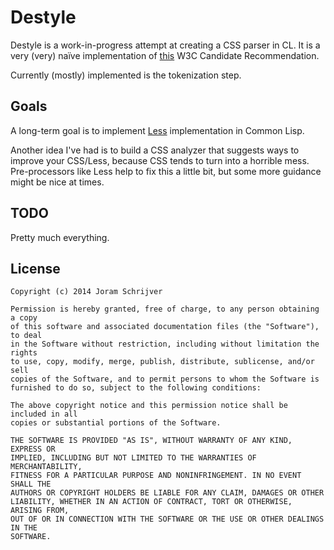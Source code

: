 # Destyle

Destyle is a work-in-progress attempt at creating a CSS parser in CL. It is a very (very) naïve implementation of [this][w3ccr] W3C Candidate Recommendation.

Currently (mostly) implemented is the tokenization step.

[w3ccr]: http://www.w3.org/TR/css-syntax-3/

## Goals

A long-term goal is to implement [Less][less] implementation in Common Lisp.

[less]: http://lesscss.org/

Another idea I've had is to build a CSS analyzer that suggests ways to improve your CSS/Less, because CSS tends to turn into a horrible mess. Pre-processors like Less help to fix this a little bit, but some more guidance might be nice at times.

## TODO

Pretty much everything.

## License

    Copyright (c) 2014 Joram Schrijver

    Permission is hereby granted, free of charge, to any person obtaining a copy
    of this software and associated documentation files (the "Software"), to deal
    in the Software without restriction, including without limitation the rights
    to use, copy, modify, merge, publish, distribute, sublicense, and/or sell
    copies of the Software, and to permit persons to whom the Software is
    furnished to do so, subject to the following conditions:

    The above copyright notice and this permission notice shall be included in all
    copies or substantial portions of the Software.

    THE SOFTWARE IS PROVIDED "AS IS", WITHOUT WARRANTY OF ANY KIND, EXPRESS OR
    IMPLIED, INCLUDING BUT NOT LIMITED TO THE WARRANTIES OF MERCHANTABILITY,
    FITNESS FOR A PARTICULAR PURPOSE AND NONINFRINGEMENT. IN NO EVENT SHALL THE
    AUTHORS OR COPYRIGHT HOLDERS BE LIABLE FOR ANY CLAIM, DAMAGES OR OTHER
    LIABILITY, WHETHER IN AN ACTION OF CONTRACT, TORT OR OTHERWISE, ARISING FROM,
    OUT OF OR IN CONNECTION WITH THE SOFTWARE OR THE USE OR OTHER DEALINGS IN THE
    SOFTWARE.

